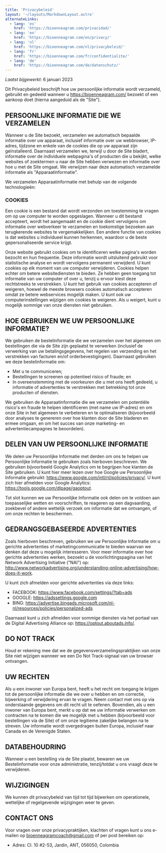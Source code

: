 ```yaml
---
title: 'Privacybeleid'
layout: '~/layouts/MarkdownLayout.astro'
alternateLinks:
  - lang: 'es'
    href: 'https://bioenneagram.com/privacidad/'
  - lang: 'en'
    href: 'https://bioenneagram.com/en/privacy/'
  - lang: 'nl'
    href: 'https://bioenneagram.com/nl/privacybeleid/'
  - lang: 'fr'
    href: 'https://bioenneagram.com/fr/confidentialite/'
  - lang: 'de'
    href: 'https://bioenneagram.com/de/datenschutz/'
---
```


_Laatst bijgewerkt_: 6 januari 2023

Dit Privacybeleid beschrijft hoe uw persoonlijke informatie wordt verzameld, gebruikt en gedeeld wanneer u https://bioenneagram.com/ bezoekt of een aankoop doet (hierna aangeduid als de "Site").

## PERSOONLIJKE INFORMATIE DIE WE VERZAMELEN

Wanneer u de Site bezoekt, verzamelen we automatisch bepaalde informatie over uw apparaat, inclusief informatie over uw webbrowser, IP-adres, tijdzone en enkele van de cookies die op uw apparaat zijn geïnstalleerd. Daarnaast verzamelen we, terwijl u door de Site bladert, informatie over de individuele webpagina's of producten die u bekijkt, welke websites of zoektermen u naar de Site hebben verwezen en informatie over hoe u met de Site omgaat. We verwijzen naar deze automatisch verzamelde informatie als "Apparaatinformatie".

We verzamelen Apparaatinformatie met behulp van de volgende technologieën:

### COOKIES

Een cookie is een bestand dat wordt verzonden om toestemming te vragen om op uw computer te worden opgeslagen. Wanneer u dit bestand accepteert, wordt het aangemaakt en de cookie dient vervolgens om informatie over webverkeer te verzamelen en toekomstige bezoeken aan terugkerende websites te vergemakkelijken. Een andere functie van cookies is dat websites u individueel kunnen herkennen, waardoor u de beste gepersonaliseerde service krijgt.

Onze website gebruikt cookies om te identificeren welke pagina's worden bezocht en hun frequentie. Deze informatie wordt uitsluitend gebruikt voor statistische analyse en wordt vervolgens permanent verwijderd. U kunt cookies op elk moment van uw computer verwijderen. Cookies helpen echter om betere websitediensten te bieden. Ze hebben geen toegang tot informatie van uw computer of over u, tenzij u ervoor kiest deze rechtstreeks te verstrekken. U kunt het gebruik van cookies accepteren of weigeren, hoewel de meeste browsers cookies automatisch accepteren omdat ze betere webservices mogelijk maken. U kunt ook uw computerinstellingen wijzigen om cookies te weigeren. Als u weigert, kunt u mogelijk sommige van onze diensten niet gebruiken.

## HOE GEBRUIKEN WE UW PERSOONLIJKE INFORMATIE?

We gebruiken de bestelinformatie die we verzamelen over het algemeen om bestellingen die via de Site zijn geplaatst te verwerken (inclusief de verwerking van uw betalingsgegevens, het regelen van verzending en het verstrekken van facturen en/of orderbevestigingen). Daarnaast gebruiken we deze bestelinformatie om:
- Met u te communiceren;
- Bestellingen te screenen op potentieel risico of fraude; en
- In overeenstemming met de voorkeuren die u met ons heeft gedeeld, u informatie of advertenties te verstrekken met betrekking tot onze producten of diensten.

We gebruiken de Apparaatinformatie die we verzamelen om potentiële risico's en fraude te helpen identificeren (met name uw IP-adres) en om onze Site in het algemeen te verbeteren en te optimaliseren (bijvoorbeeld door analyses te genereren over hoe klanten door de Site bladeren en ermee omgaan, en om het succes van onze marketing- en advertentiecampagnes te beoordelen).

## DELEN VAN UW PERSOONLIJKE INFORMATIE

We delen uw Persoonlijke Informatie met derden om ons te helpen uw Persoonlijke Informatie te gebruiken zoals hierboven beschreven. We gebruiken bijvoorbeeld Google Analytics om te begrijpen hoe klanten de Site gebruiken. U kunt hier meer lezen over hoe Google uw Persoonlijke Informatie gebruikt: https://www.google.com/intl/nl/policies/privacy/. U kunt zich hier afmelden voor Google Analytics: https://tools.google.com/dlpage/gaoptout.

Tot slot kunnen we uw Persoonlijke Informatie ook delen om te voldoen aan toepasselijke wetten en voorschriften, te reageren op een dagvaarding, zoekbevel of andere wettelijk verzoek om informatie dat we ontvangen, of om onze rechten te beschermen.

## GEDRANGSGEBASEERDE ADVERTENTIES

Zoals hierboven beschreven, gebruiken we uw Persoonlijke Informatie om u gerichte advertenties of marketingcommunicatie te bieden waarvan we denken dat deze u mogelijk interesseren. Voor meer informatie over hoe gerichte advertenties werken, bezoekt u de voorlichtingspagina van het Network Advertising Initiative ("NAI") op: http://www.networkadvertising.org/understanding-online-advertising/how-does-it-work.

U kunt zich afmelden voor gerichte advertenties via deze links:
- FACEBOOK: https://www.facebook.com/settings/?tab=ads
- GOOGLE: https://adssettings.google.com
- BING: https://advertise.bingads.microsoft.com/nl-nl/resources/policies/personalized-ads

Daarnaast kunt u zich afmelden voor sommige diensten via het portaal van de Digital Advertising Alliance op: https://optout.aboutads.info/.

## DO NOT TRACK
Houd er rekening mee dat we de gegevensverzamelingspraktijken van onze Site niet wijzigen wanneer we een Do Not Track-signaal van uw browser ontvangen.

## UW RECHTEN
Als u een inwoner van Europa bent, heeft u het recht om toegang te krijgen tot de persoonlijke informatie die we over u hebben en om correctie, bijwerking of verwijdering ervan te vragen. Neem contact met ons op via onderstaande gegevens om dit recht uit te oefenen.
Bovendien, als u een inwoner van Europa bent, merkt u op dat we uw informatie verwerken om contracten na te komen die we mogelijk met u hebben (bijvoorbeeld voor bestellingen via de Site) of om onze legitieme zakelijke belangen na te streven. Uw informatie wordt overgedragen buiten Europa, inclusief naar Canada en de Verenigde Staten.

## DATABEHOUDRING
Wanneer u een bestelling via de Site plaatst, bewaren we uw Bestelinformatie voor onze administratie, tenzij/totdat u ons vraagt deze te verwijderen.

## WIJZIGINGEN
We kunnen dit privacybeleid van tijd tot tijd bijwerken om operationele, wettelijke of regelgevende wijzigingen weer te geven.

## CONTACT ONS
Voor vragen over onze privacypraktijken, klachten of vragen kunt u ons e-mailen op bioenneagramcoach@gmail.com of per post bereiken op:
- Adres: Cl. 10 #2-53, Jardin, ANT, 056050, Colombia